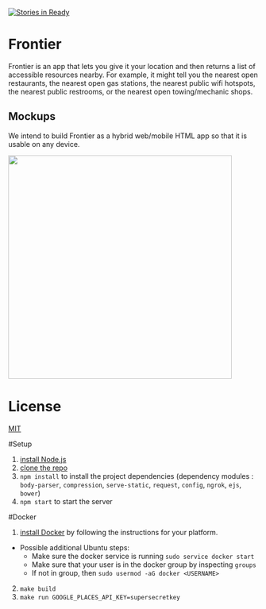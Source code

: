 [![Stories in Ready](https://badge.waffle.io/codeforhuntsville/Frontier.png?label=ready&title=Ready)](https://waffle.io/codeforhuntsville/Frontier)

# Frontier
Frontier is an app that lets you give it your location and then returns a list of accessible resources nearby. For example, it might tell you the nearest open restaurants, the nearest open gas stations, the nearest public wifi hotspots, the nearest public restrooms, or the nearest open towing/mechanic shops.


## Mockups
We intend to build Frontier as a hybrid web/mobile HTML app so that it is usable on any device.

<img src="mockups/mobilemain.jpg" height="450">

# License
[MIT](/LICENSE.txt)

#Setup

1. [install Node.js](https://nodejs.org/download/)
2. [clone the repo](https://help.github.com/articles/fetching-a-remote/)
3. `npm install` to install the project dependencies (dependency modules : `body-parser`, `compression`, `serve-static`, `request`, `config`, `ngrok`, `ejs`, `bower`)
4. `npm start` to start the server

#Docker

1. [install Docker](https://docs.docker.com/installation/) by following the instructions for your platform.
  * Possible additional Ubuntu steps:
    * Make sure the docker service is running `sudo service docker start`
    * Make sure that your user is in the docker group by inspecting `groups`
    * If not in group, then `sudo usermod -aG docker <USERNAME>`
2. `make build`
3. `make run GOOGLE_PLACES_API_KEY=supersecretkey`
